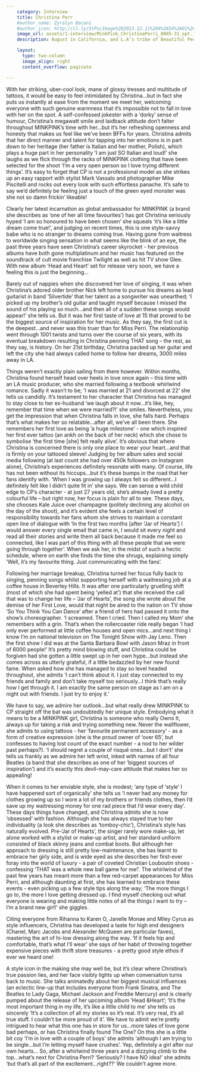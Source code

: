 ```yaml
---
    category: Interview
    title: Christina Perr
    #author_name: Zyralyn Bacani
    #author_icon: http://cl.ly/StPu/Image%202013.12.11%204%3A54%3A01%20pm.png
    image_url: assets/1-interview/MinkPink_ChristinaPerri_0005-31_opt.jpeg
    description: August in California, and L.A’s tribe of Beautiful People are flocking to the beaches in their hoards…but for one talented young singer-songwriter, there’s no better place to while away the days than the recording studio. It’s here that Philly-born rock chick and style maven Christina Perri feels most at home, which is why it made perfect sense to choose North Hollywood’s iconic Mates Studios as the location to shoot MINKPINK’s brand new global campaign ‘The Music Issue’, fronted by the stunning songstress herself.

    layout:
      type: two-column
      image_align: right
      content_overflow: paginate

---
```




With her striking, uber-cool look, mane of glossy tresses and multitude of tattoos, it would be easy to feel intimidated by Christina...but in fact she puts us instantly at ease from the moment we meet her, welcoming everyone with such genuine warmness that it’s impossible not to fall in love with her on the spot. A self-confessed jokester with a ‘dorky’ sense of humour, Christina’s megawatt smile and laidback attitude don’t falter throughout MINKPINK’s time with her…but it’s her refreshing openness and honesty that makes us feel like we’ve been BFFs for years. Christina admits that her direct manner and talent for tapping into her emotions is in part down to her heritage (her father is Italian and her mother, Polish), which plays a huge part in her personality ‘I am just SO Italian and loud!’ she laughs as we flick through the racks of MINKPINK clothing that have been selected for the shoot ‘I’m a very open person so I love trying different things’. It’s easy to forget that CP is not a professional model as she strikes up an easy rapport with stylist Mark Vassalo and photographer Mike Piscitelli and rocks out every look with such effortless panache. It’s safe to say we’d definitely be feeling just a touch of the green eyed monster was she not so damn frickin’ likeable!

Clearly her latest incarnation as global ambassador for MINKPINK (a brand she describes as ‘one of her all time favourites’) has got Christina seriously hyped ‘I am so honoured to have been chosen’ she squeals ‘it’s like a little dream come true!’, and judging on recent times, this is one style-savvy babe who is no stranger to dreams coming true. Having gone from waitress to worldwide singing sensation in what seems like the blink of an eye, the past three years have seen Christina’s career skyrocket - her previous albums have both gone multiplatinum and her music has featured on the soundtrack of cult movie franchise Twilight as well as hit TV show Glee. With new album ‘Head and Heart’ set for release very soon, we have a feeling this is just the beginning…

Barely out of nappies when she discovered her love of singing, it was when Christina’s adored older brother Nick left home to pursue his dreams as lead guitarist in band ‘Silvertide’ that her talent as a songwriter was unearthed; ‘I picked up my brother’s old guitar and taught myself because I missed the sound of his playing so much...and then all of a sudden these songs would appear!’ she tells us. But it was her first taste of love at 15 that proved to be the biggest source of inspiration for her music. As they say, the first cut is the deepest…and never was this truer than for Miss Perri. The relationship went through 1001 twists and turns over the course of six years, with its eventual breakdown resulting in Christina penning THAT song – the rest, as they say, is history. On her 21st birthday, Christina packed up her guitar and left the city she had always called home to follow her dreams, 3000 miles away in LA.

Things weren’t exactly plain sailing from there however. Within months, Christina found herself head over heels in love once again – this time with an LA music producer, who she married following a textbook whirlwind romance. Sadly it wasn’t to be; ‘I was married at 21 and divorced at 22’ she tells us candidly. It’s testament to her character that Christina has managed to stay close to her ex-husband ‘we laugh about it now…it’s like, hey, remember that time when we were married?!’ she smiles. Nevertheless, you get the impression that when Christina falls in love, she falls hard. Perhaps that’s what makes her so relatable…after all, we’ve all been there. She remembers her first love as being ‘a huge milestone’ - one which inspired her first ever tattoo (an ankh on the back of her neck) which she chose to symbolise ‘the first time [she] felt really alive’. It’s obvious that where Christina is concerned there is only one place to wear your heart…and that is firmly on your tattooed sleeve!
Judging by her album sales and social media following (at last count she had over 450k followers on Instagram alone), Christina’s experiences definitely resonate with many. Of course, life has not been without its hiccups…but it’s these bumps in the road that her fans identify with. ‘When I was growing up I always felt so different…I definitely felt like I didn’t quite fit in’ she says. We can sense a wild child edge to CP’s character - at just 27 years old, she’s already lived a pretty colourful life – but right now, her focus is plain for all to see. These days, she chooses Kale Juice over champagne (politely declining any alcohol on the day of the shoot), and it’s evident she feels a certain level of responsibility towards her fans whom she strives to maintain a constant open line of dialogue with ‘In the first two months [after ‘Jar of Hearts’] I would answer every single email that came in, I would sit every night and read all their stories and write them all back because it made me feel so connected, like I was part of this thing with all these people that we were going through together’. When we ask her, in the midst of such a hectic schedule, where on earth she finds the time she shrugs, explaining simply ‘Well, it’s my favourite thing. Just communicating with the fans’.

Following her marriage breakup, Christina turned her focus fully back to singing, penning songs whilst supporting herself with a waitressing job at a coffee house in Beverley Hills. It was after one particularly gruelling shift (most of which she had spent being ‘yelled at’) that she received the call that was to change her life – ‘Jar of Hearts’, the song she wrote about the demise of her First Love, would that night be aired to the nation on TV show ‘So You Think You Can Dance’ after a friend of hers had passed it onto the show’s choreographer. ‘I screamed. Then I cried. Then I called my Mom’ she remembers with a grin. That’s when the rollercoaster ride really began ‘I had only ever performed at little coffee houses and open mics…and next thing I know I’m on national television on The Tonight Show with Jay Leno. Then the first show I did was at the Santa Barbara Bowl with Jason Mraz in front of 6000 people!’ It’s pretty mind blowing stuff, and Christina could be forgiven had she gotten a little swept up in her own hype…but instead she comes across as utterly grateful, if a little bedazzled by her new found fame. When asked how she has managed to stay so level headed throughout, she admits ‘I can’t think about it. I just stay connected to my friends and family and don’t take myself too seriously…I think that’s really how I get through it. I am exactly the same person on stage as I am on a night out with friends. I just try to enjoy it.’

We have to say, we admire her outlook…but what really drew MINKPINK to CP straight off the bat was undoubtedly her unique style. Embodying what it means to be a MINKPINK girl, Christina is someone who really Owns It, always up for taking a risk and trying something new. Never the wallflower, she admits to using tattoos - her ‘favourite permanent accessory’ - as a form of creative expression (she is the proud owner of ‘over 65’, but confesses to having lost count of the exact number - a nod to her wilder past perhaps?). ‘I should regret a couple of risqué ones…but I don’t’ she tells us frankly as we admire her left wrist, inked with names of all four Beatles (a band that she describes as one of her ‘biggest sources of inspiration’) and it’s exactly this devil-may-care attitude that makes her so appealing!

When it comes to her enviable style, she is modest; ‘any type of ‘style’ I have happened sort of organically’ she tells us ‘I never had any money for clothes growing up so I wore a lot of my brothers or friends clothes, then I’d save up my waitressing money for one rad piece that I’d wear every day’. These days things have changed, and Christina admits she is now ‘obsessed’ with fashion. Although she has always stayed true to her individuality (a look she describes as ‘tomboy-chic’), Christina’s style has naturally evolved. Pre-‘Jar of Hearts’, the singer rarely wore make-up, let alone worked with a stylist or make-up artist, and her standard uniform consisted of black skinny jeans and combat boots. But although her approach to dressing is still pretty low-maintenance, she has learnt to embrace her girly side, and is wide eyed as she describes her first-ever foray into the world of luxury - a pair of coveted Christian Louboutin shoes - confessing ‘THAT was a whole new ball game for me!’. The whirlwind of the past few years has meant more than a few red-carpet appearances for Miss Perri, and although daunting at first, she has learned to embrace these events - even picking up a few style tips along the way; ‘The more things I go to, the more I love getting dressed up. I find myself checking out what everyone is wearing and making little notes of all the things I want to try – I’m a brand new girl!’ she giggles.

Citing everyone from Rihanna to Karen O, Janelle Monae and Miley Cyrus as style influencers, Christina has developed a taste for high end designers (Chanel, Marc Jacobs and Alexander McQueen are particular faves), mastering the art of hi-low dressing along the way. ‘If it feels hip and comfortable, that’s what I’ll wear’ she says of her habit of throwing together expensive pieces with thrift store treasures - a pretty good style ethos if ever we heard one!

A style icon in the making she may well be, but it’s clear where Christina’s true passion lies, and her face visibly lights up when conversation turns back to music. She talks animatedly about her biggest musical influences (an eclectic line-up that includes everyone from Frank Sinatra, and The Beatles to Lady Gaga, Michael Jackson and Freddie Mercury) and is clearly pumped about the release of her upcoming album ‘Head &Heart’; ‘It’s the most important thing in my life, it’s like a little child to me’ she tells us sincerely ‘It’s a collection of all my stories so it’s real. It’s very real, it’s all true stuff. I couldn’t be more proud of it’. We have to admit we’re pretty intrigued to hear what this one has in store for us…more tales of love gone bad perhaps, or has Christina finally found The One? On this she is a little bit coy ‘I’m in love with a couple of boys’ she admits ‘although I am trying to be single…but I’m letting myself have crushes’. Yep, definitely a girl after our own hearts…
So, after a whirlwind three years and a dizzying climb to the top…what’s next for Christina Perri? ‘Seriously? I have NO idea!’ she admits ‘but that’s all part of the excitement…right??’
We couldn’t agree more.
